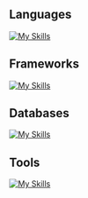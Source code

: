 <h2>Languages</h2>

[![My Skills](https://skillicons.dev/icons?i=ts,js,golang,dart)](https://skillicons.dev)

<h2>Frameworks</h2>

[![My Skills](https://skillicons.dev/icons?i=express,nestjs,react,nextjs,flutter,electron)](https://skillicons.dev)

<h2>Databases</h2>
  
[![My Skills](https://skillicons.dev/icons?i=mongo,postgresql,redis,kafka)](https://skillicons.dev)

<h2>Tools</h2>
 
[![My Skills](https://skillicons.dev/icons?i=vscode,postman,git,aws)](https://skillicons.dev)


            


